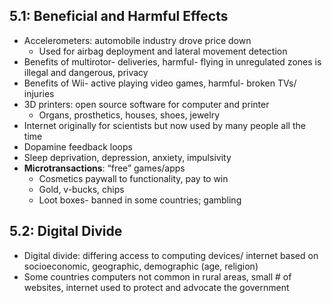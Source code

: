 ## 5.1: Beneficial and Harmful Effects
* Accelerometers: automobile industry drove price down
   * Used for airbag deployment and lateral movement detection
* Benefits of multirotor- deliveries, harmful- flying in unregulated zones is illegal and dangerous, privacy
* Benefits of Wii- active playing video games, harmful- broken TVs/ injuries
* 3D printers: open source software for computer and printer
   * Organs, prosthetics, houses, shoes, jewelry
* Internet originally for scientists but now used by many people all the time
* Dopamine feedback loops
* Sleep deprivation, depression, anxiety, impulsivity
* **Microtransactions**: “free” games/apps
   * Cosmetics paywall to functionality, pay to win
   * Gold, v-bucks, chips
   * Loot boxes- banned in some countries; gambling

## 5.2: Digital Divide
* Digital divide: differing access to computing devices/ internet based on socioeconomic, geographic, demographic (age, religion)
* Some countries computers not common in rural areas, small # of websites, internet used to protect and advocate the government
